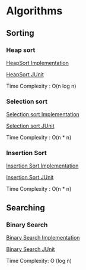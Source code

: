 # Algorithms

## Sorting
### Heap sort
[HeapSort Implementation](https://github.com/goutamsh/algorithms/blob/master/src/main/java/com/gshepur/sorting/HeapSort.java)

[HeapSort JUnit](https://github.com/goutamsh/algorithms/blob/master/src/test/java/com/gshepur/sorting/HeapSortTest.java)

Time Complexity : O(n log n)

### Selection sort
[Selection sort Implementation](https://github.com/goutamsh/algorithms/blob/master/src/main/java/com/gshepur/sorting/SelectionSort.java)

[Selection sort JUnit](https://github.com/goutamsh/algorithms/blob/master/src/test/java/com/gshepur/sorting/SelectionSortTest.java)

Time Complexity : O(n * n)
### Insertion Sort
[Insertion Sort Implementation](https://github.com/goutamsh/algorithms/blob/master/src/main/java/com/gshepur/sorting/InsertionSort.java)

[Insertion Sort JUnit](https://github.com/goutamsh/algorithms/blob/master/src/test/java/com/gshepur/sorting/InsertionSortTest.java)

Time Complexity : O(n * n)

## Searching
### Binary Search
[Binary Search Implementation](https://github.com/goutamsh/algorithms/blob/master/src/main/java/com/gshepur/searching/binarysearch/BinarySearch.java)

[Binary Search JUnit](https://github.com/goutamsh/algorithms/blob/master/src/test/java/com/gshepur/searching/binarysearch/BinarySearchTest.java)

Time Complexity: O (log n)